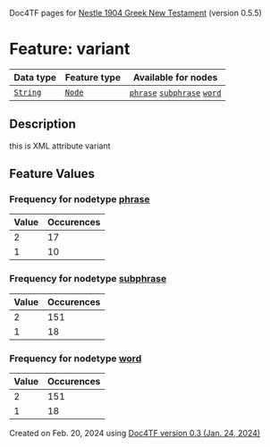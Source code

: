 Doc4TF pages for [Nestle 1904 Greek New Testament](https://github.com/saulocantanhede/tfgreek2/tree/master/tf) (version 0.5.5)
# Feature: variant
Data type|Feature type|Available for nodes
---|---|---
[`String`](featurebydatatype.md#string)|[`Node`](featurebytype.md#node)| [`phrase`](featurebynodetype.md#phrase)  [`subphrase`](featurebynodetype.md#subphrase)  [`word`](featurebynodetype.md#word) 
## Description
this is XML attribute variant
## Feature Values
### Frequency for nodetype [phrase](featurebynodetype.md#phrase)
Value|Occurences
---|---
2|17
1|10
### Frequency for nodetype [subphrase](featurebynodetype.md#subphrase)
Value|Occurences
---|---
2|151
1|18
### Frequency for nodetype [word](featurebynodetype.md#word)
Value|Occurences
---|---
2|151
1|18
 

Created on Feb. 20, 2024 using [Doc4TF  version 0.3 (Jan. 24, 2024)](https://github.com/tonyjurg/Doc4TF) 